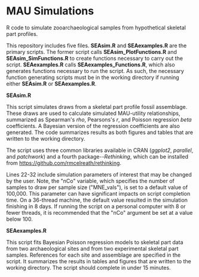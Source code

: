 # MAU Simulations
R code to simulate zooarchaeological samples from hypothetical skeletal part profiles.

This repository includes five files. **SEAsim.R** and **SEAexamples.R** are the primary scripts. The former script calls **SEAsim_PlotFunctions.R** and **SEAsim_SimFunctions.R** to create functions necessary to carry out the script. **SEAexamples.R** calls **SEAexamples_Functions.R**, which also generates functions necessary to run the script. As such, the necessary function generating scripts must be in the working directory if running either **SEAsim.R** or **SEAexamples.R**.

**SEAsim.R**

This script simulates draws from a skeletal part profile fossil assemblage. These draws are used to calculate simulated MAU-utility relationships, summarized as Spearman's _rho_, Pearsons's _r_, and Poisson regression _beta_ coefficients. A Bayesian version of the regression coefficients are also generated. The code summarizes results as both figures and tables that are written to the working directory.

The script uses three common libraries available in CRAN (_ggplot2_, _parallel_, and _patchwork_) and a fourth package--_Rethinking_, which can be installed from https://github.com/rmcelreath/rethinking.

Lines 22-32 include simulation parameters of interest that may be changed by the user. Note, the "nCo" variable, which specifies the number of samples to draw per sample size ("MNE_vals"), is set to a default value of 100,000. This parameter can have significant impacts on script completion time. On a 36-thread machine, the default value resulted in the simulation finishing in 8 days. If running the script on a personal computer with 8 or fewer threads, it is recommended that the "nCo" argument be set at a value below 100.

**SEAexamples.R**

This script fits Bayesian Poisson regression models to skeletal part data from two archaeological sites and from two experimental skeletal part samples. References for each site and assemblage are specified in the script. It summarizes the results in tables and figures that are written to the working directory. The script should complete in under 15 minutes.
